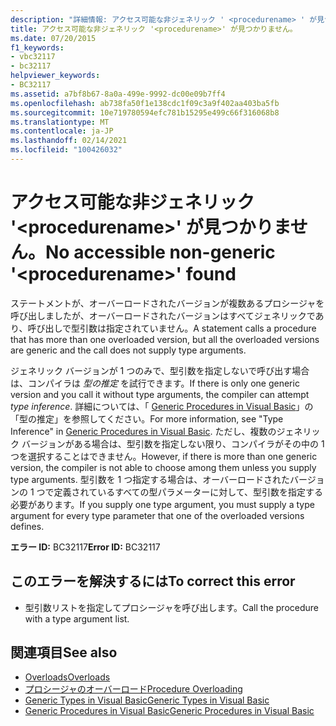 ```yaml
---
description: "詳細情報: アクセス可能な非ジェネリック ' <procedurename> ' が見つかりません"
title: アクセス可能な非ジェネリック '<procedurename>' が見つかりません。
ms.date: 07/20/2015
f1_keywords:
- vbc32117
- bc32117
helpviewer_keywords:
- BC32117
ms.assetid: a7bf8b67-8a0a-499e-9992-dc00e09b7ff4
ms.openlocfilehash: ab738fa50f1e138cdc1f09c3a9f402aa403ba5fb
ms.sourcegitcommit: 10e719780594efc781b15295e499c66f316068b8
ms.translationtype: MT
ms.contentlocale: ja-JP
ms.lasthandoff: 02/14/2021
ms.locfileid: "100426032"
---
```

# <a name="no-accessible-non-generic-procedurename-found"></a><span data-ttu-id="03462-103">アクセス可能な非ジェネリック '\<procedurename>' が見つかりません。</span><span class="sxs-lookup"><span data-stu-id="03462-103">No accessible non-generic '\<procedurename>' found</span></span>

<span data-ttu-id="03462-104">ステートメントが、オーバーロードされたバージョンが複数あるプロシージャを呼び出しましたが、オーバーロードされたバージョンはすべてジェネリックであり、呼び出しで型引数は指定されていません。</span><span class="sxs-lookup"><span data-stu-id="03462-104">A statement calls a procedure that has more than one overloaded version, but all the overloaded versions are generic and the call does not supply type arguments.</span></span>  
  
 <span data-ttu-id="03462-105">ジェネリック バージョンが 1 つのみで、型引数を指定しないで呼び出す場合は、コンパイラは *型の推定* を試行できます。</span><span class="sxs-lookup"><span data-stu-id="03462-105">If there is only one generic version and you call it without type arguments, the compiler can attempt *type inference*.</span></span> <span data-ttu-id="03462-106">詳細については、「 [Generic Procedures in Visual Basic](../programming-guide/language-features/data-types/generic-procedures.md)」の「型の推定」を参照してください。</span><span class="sxs-lookup"><span data-stu-id="03462-106">For more information, see "Type Inference" in [Generic Procedures in Visual Basic](../programming-guide/language-features/data-types/generic-procedures.md).</span></span> <span data-ttu-id="03462-107">ただし、複数のジェネリック バージョンがある場合は、型引数を指定しない限り、コンパイラがその中の 1 つを選択することはできません。</span><span class="sxs-lookup"><span data-stu-id="03462-107">However, if there is more than one generic version, the compiler is not able to choose among them unless you supply type arguments.</span></span> <span data-ttu-id="03462-108">型引数を 1 つ指定する場合は、オーバーロードされたバージョンの 1 つで定義されているすべての型パラメーターに対して、型引数を指定する必要があります。</span><span class="sxs-lookup"><span data-stu-id="03462-108">If you supply one type argument, you must supply a type argument for every type parameter that one of the overloaded versions defines.</span></span>  
  
 <span data-ttu-id="03462-109">**エラー ID:** BC32117</span><span class="sxs-lookup"><span data-stu-id="03462-109">**Error ID:** BC32117</span></span>  
  
## <a name="to-correct-this-error"></a><span data-ttu-id="03462-110">このエラーを解決するには</span><span class="sxs-lookup"><span data-stu-id="03462-110">To correct this error</span></span>  
  
- <span data-ttu-id="03462-111">型引数リストを指定してプロシージャを呼び出します。</span><span class="sxs-lookup"><span data-stu-id="03462-111">Call the procedure with a type argument list.</span></span>  
  
## <a name="see-also"></a><span data-ttu-id="03462-112">関連項目</span><span class="sxs-lookup"><span data-stu-id="03462-112">See also</span></span>

- [<span data-ttu-id="03462-113">Overloads</span><span class="sxs-lookup"><span data-stu-id="03462-113">Overloads</span></span>](../language-reference/modifiers/overloads.md)
- [<span data-ttu-id="03462-114">プロシージャのオーバーロード</span><span class="sxs-lookup"><span data-stu-id="03462-114">Procedure Overloading</span></span>](../programming-guide/language-features/procedures/procedure-overloading.md)
- [<span data-ttu-id="03462-115">Generic Types in Visual Basic</span><span class="sxs-lookup"><span data-stu-id="03462-115">Generic Types in Visual Basic</span></span>](../programming-guide/language-features/data-types/generic-types.md)
- [<span data-ttu-id="03462-116">Generic Procedures in Visual Basic</span><span class="sxs-lookup"><span data-stu-id="03462-116">Generic Procedures in Visual Basic</span></span>](../programming-guide/language-features/data-types/generic-procedures.md)
